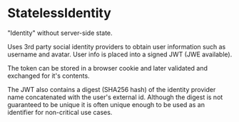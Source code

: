 # StatelessIdentity

"Identity" without server-side state.

Uses 3rd party social identity providers to obtain user information such as username and avatar. User info is placed into a signed JWT (JWE available).

The token can be stored in a browser cookie and later validated and exchanged for it's contents. 

The JWT also contains a digest (SHA256 hash) of the identity provider name concatenated with the user's external id. Although the digest is not guaranteed to be unique it is often unique enough to be used as an identifier for non-critical use cases. 
